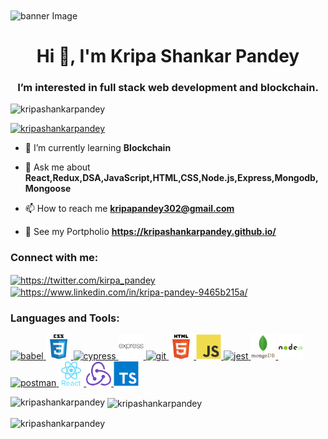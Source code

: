 
<div text-align="center" margin-left="51px">
    <img align="center" width="700px" height="400px" src="https://images.ctfassets.net/lzny33ho1g45/office-management-software-p-img/353d3b762f17f18c1a5d1b62596ab364/file.png?w=1520&fm=jpg&q=30&fit=thumb&h=760" alt="banner Image" />
</div>
<h1 align="center">Hi 👋, I'm Kripa Shankar Pandey</h1>
<h3 align="center">I’m interested in full stack web development and blockchain.</h3>

<p align="left"> <img src="https://komarev.com/ghpvc/?username=kripashankarpandey&label=Profile%20views&color=0e75b6&style=flat" alt="kripashankarpandey" /> </p>

<p align="left"> <a href="https://github.com/ryo-ma/github-profile-trophy"><img src="https://github-profile-trophy.vercel.app/?username=kripashankarpandey" alt="kripashankarpandey" /></a> </p>


- 🌱 I’m currently learning **Blockchain**

- 💬 Ask me about **React,Redux,DSA,JavaScript,HTML,CSS,Node.js,Express,Mongodb,Mongoose**

- 📫 How to reach me **kripapandey302@gmail.com**

- 🤖 See my Portpholio **https://kripashankarpandey.github.io/**

<h3 align="left">Connect with me:</h3>
<p align="left">
<a href="https://twitter.com/kirpa_pandey" target="blank"><img align="center" src="https://raw.githubusercontent.com/rahuldkjain/github-profile-readme-generator/master/src/images/icons/Social/twitter.svg" alt="https://twitter.com/kirpa_pandey" height="30" width="40" /></a>
<a href="https://www.linkedin.com/in/kripa-pandey-9465b215a/" target="blank"><img align="center" src="https://raw.githubusercontent.com/rahuldkjain/github-profile-readme-generator/master/src/images/icons/Social/linked-in-alt.svg" alt="https://www.linkedin.com/in/kripa-pandey-9465b215a/" height="30" width="40" /></a>
</p>

<h3 align="left">Languages and Tools:</h3>
<p align="left"> <a href="https://babeljs.io/" target="_blank" rel="noreferrer"> <img src="https://www.vectorlogo.zone/logos/babeljs/babeljs-icon.svg" alt="babel" width="40" height="40"/> </a> <a href="https://www.w3schools.com/css/" target="_blank" rel="noreferrer"> <img src="https://raw.githubusercontent.com/devicons/devicon/master/icons/css3/css3-original-wordmark.svg" alt="css3" width="40" height="40"/> </a> <a href="https://www.cypress.io" target="_blank" rel="noreferrer"> <img src="https://raw.githubusercontent.com/simple-icons/simple-icons/6e46ec1fc23b60c8fd0d2f2ff46db82e16dbd75f/icons/cypress.svg" alt="cypress" width="40" height="40"/> </a> <a href="https://expressjs.com" target="_blank" rel="noreferrer"> <img src="https://raw.githubusercontent.com/devicons/devicon/master/icons/express/express-original-wordmark.svg" alt="express" width="40" height="40"/> </a> <a href="https://git-scm.com/" target="_blank" rel="noreferrer"> <img src="https://www.vectorlogo.zone/logos/git-scm/git-scm-icon.svg" alt="git" width="40" height="40"/> </a> <a href="https://www.w3.org/html/" target="_blank" rel="noreferrer"> <img src="https://raw.githubusercontent.com/devicons/devicon/master/icons/html5/html5-original-wordmark.svg" alt="html5" width="40" height="40"/> </a> <a href="https://developer.mozilla.org/en-US/docs/Web/JavaScript" target="_blank" rel="noreferrer"> <img src="https://raw.githubusercontent.com/devicons/devicon/master/icons/javascript/javascript-original.svg" alt="javascript" width="40" height="40"/> </a> <a href="https://jestjs.io" target="_blank" rel="noreferrer"> <img src="https://www.vectorlogo.zone/logos/jestjsio/jestjsio-icon.svg" alt="jest" width="40" height="40"/> </a> <a href="https://www.mongodb.com/" target="_blank" rel="noreferrer"> <img src="https://raw.githubusercontent.com/devicons/devicon/master/icons/mongodb/mongodb-original-wordmark.svg" alt="mongodb" width="40" height="40"/> </a> <a href="https://nodejs.org" target="_blank" rel="noreferrer"> <img src="https://raw.githubusercontent.com/devicons/devicon/master/icons/nodejs/nodejs-original-wordmark.svg" alt="nodejs" width="40" height="40"/> </a> <a href="https://postman.com" target="_blank" rel="noreferrer"> <img src="https://www.vectorlogo.zone/logos/getpostman/getpostman-icon.svg" alt="postman" width="40" height="40"/> </a> <a href="https://reactjs.org/" target="_blank" rel="noreferrer"> <img src="https://raw.githubusercontent.com/devicons/devicon/master/icons/react/react-original-wordmark.svg" alt="react" width="40" height="40"/> </a> <a href="https://redux.js.org" target="_blank" rel="noreferrer"> <img src="https://raw.githubusercontent.com/devicons/devicon/master/icons/redux/redux-original.svg" alt="redux" width="40" height="40"/> </a> <a href="https://www.typescriptlang.org/" target="_blank" rel="noreferrer"> <img src="https://raw.githubusercontent.com/devicons/devicon/master/icons/typescript/typescript-original.svg" alt="typescript" width="40" height="40"/> </a> </p>

<p><img align="left" src="https://github-readme-stats.vercel.app/api/top-langs/?username=kripaShankarPandey&layout=compact&hide=Shell&border_radius=20&theme=radical" alt="kripashankarpandey" /></p>

<p>&nbsp;<img align="center" src="https://github-readme-stats.vercel.app/api?username=kripaShankarPandey&show_icons=true&include_all_commits=true&count_private=true&hide=issues,contribs&border_radius=20&locale=en&theme=radical" alt="kripashankarpandey" /></p>

<p><img align="center" src="https://github-readme-streak-stats.herokuapp.com?user=kripaShankarPandey&theme=radical&border_radius=20" alt="kripashankarpandey" /></p>
